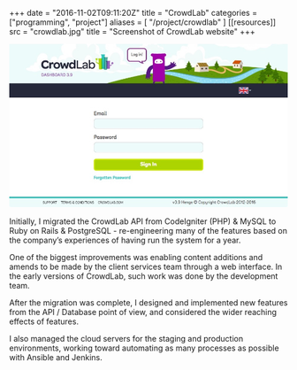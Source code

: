 +++
date = "2016-11-02T09:11:20Z"
title = "CrowdLab"
categories = ["programming", "project"]
aliases = [
  "/project/crowdlab"
]
[[resources]]
  src = "crowdlab.jpg"
  title = "Screenshot of CrowdLab website"
+++

![Screenshot of CrowdLab website](crowdlab.jpg)

Initially, I migrated the CrowdLab API from CodeIgniter (PHP) & MySQL to Ruby on Rails & PostgreSQL - re-engineering many of the features based on the company’s experiences of having run the system for a year.

One of the biggest improvements was enabling content additions and amends to be made by the client services team through a web interface. In the early versions of CrowdLab, such work was done by the development team.

After the migration was complete, I designed and implemented new features from the API / Database point of view, and considered the wider reaching effects of features.

I also managed the cloud servers for the staging and production environments, working toward automating as many processes as possible with Ansible and Jenkins.

